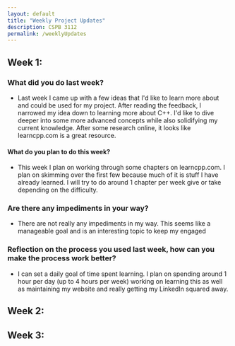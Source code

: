 ```yaml
---
layout: default
title: "Weekly Project Updates"
description: CSPB 3112
permalink: /weeklyUpdates
---
```


<h2>Week 1:</h2>
  <h3>What did you do last week?</h3>
  <ul>
    <li>Last week I came up with a few ideas that I'd like to learn more about and could be used for my project. After reading the feedback, I narrowed my idea down to learning more about C++. I'd like to dive deeper into some more advanced concepts while also solidifying my current knowledge. After some research online, it looks like learncpp.com is a great resource.</li>
  </ul>
  <h4>What do you plan to do this week?</h4>
  <ul>
    <li>This week I plan on working through some chapters on learncpp.com. I plan on skimming over the first few because much of it is stuff I have already learned. I will try to do around 1 chapter per week give or take depending on the difficulty.</li>
  </ul>
  <h3>Are there any impediments in your way?</h3>
  <ul>
    <li>There are not really any impediments in my way. This seems like a manageable goal and is an interesting topic to keep my engaged</li>
  </ul>
  <h3>Reflection on the process you used last week, how can you make the process work better?</h3>
  <ul>
    <li>I can set a daily goal of time spent learning. I plan on spending around 1 hour per day (up to 4 hours per week) working on learning this as well as maintaining my website and really getting my LinkedIn squared away.</li>
  </ul>
<h2>Week 2:</h2>

<h2>Week 3:</h2>
